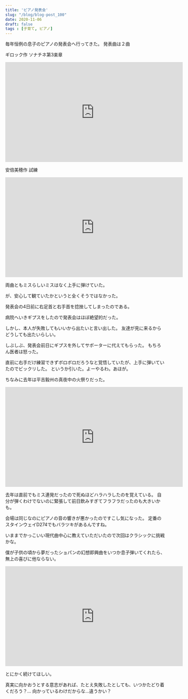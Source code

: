 ```yaml
---
title: 'ピアノ発表会'
slug: "/blog/blog-post_100"
date: 2020-11-06
draft: false
tags : [子育て, ピアノ]
---
```


毎年恒例の息子のピアノの発表会へ行ってきた。
発表曲は２曲

ギロック作 ソナチネ第3楽章
<div class="video-container">
<iframe width="560" height="315" src="https://www.youtube.com/embed/xe25yWQZJzE" frameborder="0" allow="accelerometer; autoplay; clipboard-write; encrypted-media; gyroscope; picture-in-picture" allowfullscreen></iframe>
</div>

安倍美穂作 試練
<div class="video-container">
<iframe width="560" height="315" src="https://www.youtube.com/embed/gAsUsa51rZQ" frameborder="0" allow="accelerometer; autoplay; clipboard-write; encrypted-media; gyroscope; picture-in-picture" allowfullscreen></iframe>
</div>

両曲ともミスらしいミスはなく上手に弾けていた。

が、安心して観ていたかというと全くそうではなかった。

発表会の4日前に右足首と右手首を捻挫してしまったのである。

病院へいきギプスをしたので発表会はほぼ絶望的だった。

しかし、本人が失敗してもいいから出たいと言い出した。
友達が見に来るからどうしても出たいらしい。


しぶしぶ、発表会前日にギプスを外してサポーターに代えてもらった。
もちろん医者は怒った。

直前に右手だけ練習できずボロボロだろうなと覚悟していたが、上手に弾いていたのでビックリした。
というか引いた。よーやるわ。あほが。


ちなみに去年は平吉毅州の真夜中の火祭りだった。


<div class="video-container">
<iframe width="560" height="315" src="https://www.youtube.com/embed/icyEA79sB-s" frameborder="0" allow="accelerometer; autoplay; clipboard-write; encrypted-media; gyroscope; picture-in-picture" allowfullscreen></iframe>
</div>
  

去年は直前でもミス連発だったので死ぬほどハラハラしたのを覚えている。
自分が弾くわけでないのに緊張して前日飲みすぎてフラフラだったのも大きいかも。

会場は同じなのにピアノの音の響きが悪かったのですこし気になった。
定番のスタインウェイD274でもバラツキがあるんですね。

いままでかっこいい現代曲中心に教えていただいたので次回はクラシックに挑戦かな。


僕が子供の頃から夢だったショパンの幻想即興曲をいつか息子弾いてくれたら、無上の喜びに他ならない。

<div class="video-container">
<iframe width="560" height="315" src="https://www.youtube.com/embed/OPUvMiksPoo" frameborder="0" allow="accelerometer; autoplay; clipboard-write; encrypted-media; gyroscope; picture-in-picture" allowfullscreen></iframe>
</div>

とにかく続けてほしい。

真実に向かおうとする意志があれば、たとえ失敗したとしても、いつかたどり着くだろう？...
向かっているわけだからな...違うかい？
